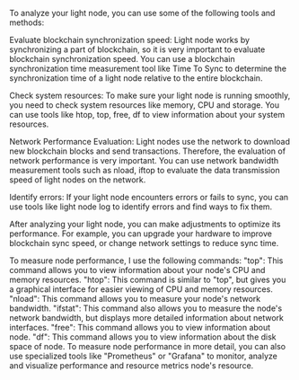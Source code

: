 To analyze your light node, you can use some of the following tools and methods:

Evaluate blockchain synchronization speed: Light node works by synchronizing a part of blockchain, so it is very important to evaluate blockchain synchronization speed. You can use a blockchain synchronization time measurement tool like Time To Sync to determine the synchronization time of a light node relative to the entire blockchain.

Check system resources: To make sure your light node is running smoothly, you need to check system resources like memory, CPU and storage. You can use tools like htop, top, free, df to view information about your system resources.

Network Performance Evaluation: Light nodes use the network to download new blockchain blocks and send transactions. Therefore, the evaluation of network performance is very important. You can use network bandwidth measurement tools such as nload, iftop to evaluate the data transmission speed of light nodes on the network.

Identify errors: If your light node encounters errors or fails to sync, you can use tools like light node log to identify errors and find ways to fix them.

After analyzing your light node, you can make adjustments to optimize its performance. For example, you can upgrade your hardware to improve blockchain sync speed, or change network settings to reduce sync time.

To measure node performance, I use the following commands:
"top": This command allows you to view information about your node's CPU and memory resources.
"htop": This command is similar to "top", but gives you a graphical interface for easier viewing of CPU and memory resources.
"nload": This command allows you to measure your node's network bandwidth.
"ifstat": This command also allows you to measure the node's network bandwidth, but displays more detailed information about network interfaces.
"free": This command allows you to view information about node.
"df": This command allows you to view information about the disk space of node. To measure node performance in more detail, you can also use specialized tools like "Prometheus" or "Grafana" to monitor, analyze and visualize performance and resource metrics node's resource.
